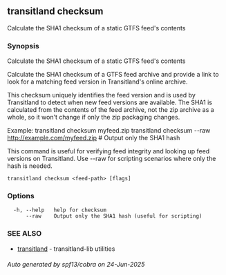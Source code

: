 ## transitland checksum

Calculate the SHA1 checksum of a static GTFS feed's contents

### Synopsis

Calculate the SHA1 checksum of a static GTFS feed's contents

Calculate the SHA1 checksum of a GTFS feed archive and provide a link to look for a matching feed version in Transitland's online archive.

This checksum uniquely identifies the feed version and is used by Transitland to detect when new feed versions are available. The SHA1 is calculated from the contents of the feed archive, not the zip archive as a whole, so it won't change if only the zip packaging changes.

Example:
  transitland checksum myfeed.zip
  transitland checksum --raw http://example.com/myfeed.zip  # Output only the SHA1 hash

This command is useful for verifying feed integrity and looking up feed versions on Transitland. Use --raw for scripting scenarios where only the hash is needed.

```
transitland checksum <feed-path> [flags]
```

### Options

```
  -h, --help   help for checksum
      --raw    Output only the SHA1 hash (useful for scripting)
```

### SEE ALSO

* [transitland](transitland.md)	 - transitland-lib utilities

###### Auto generated by spf13/cobra on 24-Jun-2025
